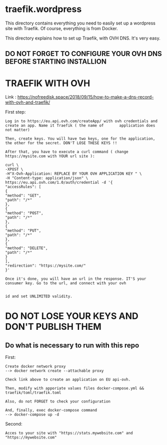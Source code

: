 # traefik.wordpress

This directory contains everything you need to easily set up a wordpress site with Traefik. Of course, everything is from Docker.

This directory explains how to set up Traefik, with OVH DNS. It's very easy.

##	DO NOT FORGET TO CONFIGURE YOUR OVH DNS BEFORE STARTING INSTALLION



# TRAEFIK WITH OVH

Link : https://nofreedisk.space/2018/09/15/how-to-make-a-dns-record-with-ovh-and-traefik/

First step:

	Log in to https://eu.api.ovh.com/createApp/ with ovh credentials and create an app. Name it Traefik ( the name of   	application does not matter)
	
	Then, create keys. You will have two keys, one for the application, the other for the secret. DON'T LOSE THESE KEYS !!
	
	After that, you have to execute a curl command ( change https://mysite.com with YOUR url site ):
	
	curl \
	-XPOST \
	-H"X-Ovh-Application: REPLACE BY YOUR OVH APPLICATION KEY " \
	-H "Content-type: application/json" \
	https://eu.api.ovh.com/1.0/auth/credential -d '{
	"accessRules": [
	{
	"method": "GET",
	"path": "/*"
	},
	{
	"method": "POST",
	"path": "/*"
	},
	{
	"method": "PUT",
	"path": "/*"
	},
	{
	"method": "DELETE",
	"path": "/*"
	}
	],
	"redirection": "https://mysite.com/"
	}'
	
	Once it's done, you will have an url in the response. IT'S your consumer key. Go to the url, and connect with your ovh
	
	
	id and set UNLIMITED validity. 
	
	
	
# DO NOT LOSE YOUR KEYS AND DON'T PUBLISH THEM
	
	
## Do what is necessary to run with this repo

First:

	Create docker network proxy
	--> docker network create --attachable proxy

	Check link above to create an application on EU api-ovh.

	Then, modify with apporiate values files docker-compose.yml && traefik/toml/traefik.toml

	Also, do not FORGET to check your configuration

	And, finally, exec docker-compose command
	--> docker-compose up -d

Second:

	Acces to your site with "https://stats.mywebsite.com" and "https://mywebsite.com"
	
